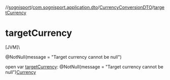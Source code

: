 //[sognisport](../../../index.md)/[com.sognisport.application.dto](../index.md)/[CurrencyConversionDTO](index.md)/[targetCurrency](target-currency.md)

# targetCurrency

[JVM]\

@NotNull(message = &quot;Target currency cannot be null&quot;)

open var [targetCurrency](target-currency.md): @NotNull(message = &quot;Target currency cannot be null&quot;)[Currency](../../com.sognisport.domain.model/-currency/index.md)
